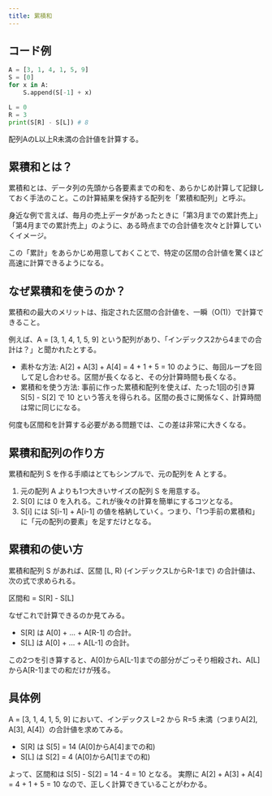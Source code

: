 ```yaml
---
title: 累積和
---
```


## コード例
```python
A = [3, 1, 4, 1, 5, 9]
S = [0]
for x in A:
    S.append(S[-1] + x)

L = 0
R = 3
print(S[R] - S[L]) # 8
```
配列AのL以上R未満の合計値を計算する。

## 累積和とは？
累積和とは、データ列の先頭から各要素までの和を、あらかじめ計算して記録しておく手法のこと。この計算結果を保持する配列を「累積和配列」と呼ぶ。

身近な例で言えば、毎月の売上データがあったときに「第3月までの累計売上」「第4月までの累計売上」のように、ある時点までの合計値を次々と計算していくイメージ。

この「累計」をあらかじめ用意しておくことで、特定の区間の合計値を驚くほど高速に計算できるようになる。

## なぜ累積和を使うのか？
累積和の最大のメリットは、指定された区間の合計値を、一瞬（O(1)）で計算できること。

例えば、A = [3, 1, 4, 1, 5, 9] という配列があり、「インデックス2から4までの合計は？」と聞かれたとする。

- 素朴な方法: A[2] + A[3] + A[4] = 4 + 1 + 5 = 10 のように、毎回ループを回して足し合わせる。区間が長くなると、その分計算時間も長くなる。
- 累積和を使う方法: 事前に作った累積和配列を使えば、たった1回の引き算 S[5] - S[2] で 10 という答えを得られる。区間の長さに関係なく、計算時間は常に同じになる。

何度も区間和を計算する必要がある問題では、この差は非常に大きくなる。

## 累積和配列の作り方
累積和配列 S を作る手順はとてもシンプルで、元の配列を A とする。

1. 元の配列 A よりも1つ大きいサイズの配列 S を用意する。
2. S[0] には 0 を入れる。これが後々の計算を簡単にするコツとなる。
3. S[i] には S[i-1] + A[i-1] の値を格納していく。つまり、「1つ手前の累積和」に「元の配列の要素」を足すだけとなる。

## 累積和の使い方
累積和配列 S があれば、区間 [L, R) (インデックスLからR-1まで) の合計値は、次の式で求められる。

区間和 = S[R] - S[L]

なぜこれで計算できるのか見てみる。

- S[R] は A[0] + ... + A[R-1] の合計。
- S[L] は A[0] + ... + A[L-1] の合計。

この2つを引き算すると、A[0]からA[L-1]までの部分がごっそり相殺され、A[L]からA[R-1]までの和だけが残る。

## 具体例
A = [3, 1, 4, 1, 5, 9] において、インデックス L=2 から R=5 未満（つまりA[2], A[3], A[4]）の合計値を求めてみる。

- S[R] は S[5] = 14 (A[0]からA[4]までの和)
- S[L] は S[2] = 4 (A[0]からA[1]までの和)

よって、区間和は S[5] - S[2] = 14 - 4 = 10 となる。
実際に A[2] + A[3] + A[4] = 4 + 1 + 5 = 10 なので、正しく計算できていることがわかる。